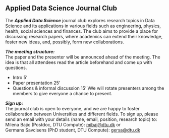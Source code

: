 ## Applied Data Science Journal Club


The **_Applied Data Science_** journal club explores research topics in Data Science and its applications in various fields such as engineering, physics, health, social sciences and finances. The club aims to provide a place for discussing research papers, where academics can extend their knowledge, foster new ideas, and, possibly, form new collaborations. 
 
**_The meeting structure:_**\
The paper and the presenter will be announced ahead of the meeting. The idea is that all attendees read the article beforehand and come up with questions.  
-	Intro 5’ 
-	Paper presentation 25’ 
-	Questions & informal discussion 15’
\We will rotate presenters among the members to give everyone a chance to present. 
 
**_Sign up:_**\
The journal club is open to everyone, and we are happy to foster collaboration between Universities and different fields. To sign up, please send an email with your details (name, email, position, research topic) to:  
Milena Bajic (Postdoc, DTU Compute): mibaj@dtu.dk or\
Germans Savcisens (PhD student, DTU Compute): gersa@dtu.dk

